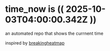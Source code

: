 # time_now is (( 2025-10-03T04:00:00.342Z ))

an automated repo that shows the currnent time

inspired by [breakingheatmap](https://github.com/breakingheatmap/breakingheatmap)